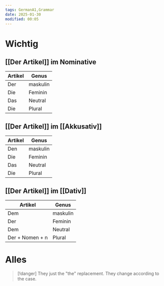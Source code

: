 ```yaml
---
tags: GermanA1,Grammar
date: 2025-01-30
modified: 00:05
---
```

# Wichtig

## [[Der Artikel]] im Nominative
| Artikel | Genus    |
| ------- | -------- |
| Der     | maskulin |
| Die     | Feminin  |
| Das     | Neutral  |
| Die     | Plural   |

## [[Der Artikel]] im [[Akkusativ]] 

| Artikel | Genus    |
| ------- | -------- |
| Den     | maskulin |
| Die     | Feminin  |
| Das     | Neutral  |
| Die     | Plural   |

## [[Der Artikel]] im [[Dativ]] 

| Artikel         | Genus    |
| --------------- | -------- |
| Dem             | maskulin |
| Der             | Feminin  |
| Dem             | Neutral  |
| Der + Nomen + n | Plural   |

# Alles
> [!danger] They just the "the" replacement.
> They change according to the case.
